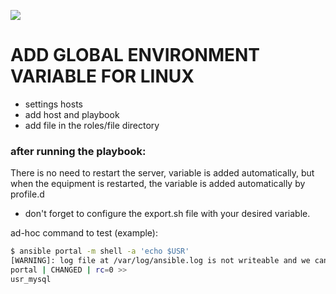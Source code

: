 ![](https://churrops.files.wordpress.com/2017/06/ansible-logo.png?w=736)

# ADD GLOBAL ENVIRONMENT VARIABLE FOR LINUX

- settings hosts
- add host and playbook
- add file in the roles/file directory

### after running the playbook:

There is no need to restart the server, variable is added automatically, but when the equipment is restarted, the variable is added automatically by profile.d


- don't forget to configure the export.sh file with your desired variable.

ad-hoc command to test (example):

~~~bash
$ ansible portal -m shell -a 'echo $USR'
[WARNING]: log file at /var/log/ansible.log is not writeable and we cannot create it, aborting 
portal | CHANGED | rc=0 >>
usr_mysql
~~~
